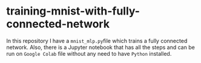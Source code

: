 # training-mnist-with-fully-connected-network
In this repository I have a `mnist_mlp.py`file which trains a fully connected network. Also, there is a Jupyter notebook that has all the steps and can be run on `Google Colab` file without any need to have `Python` installed.  
